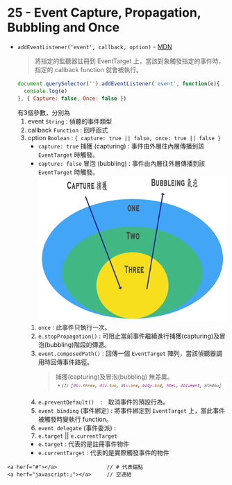 # 25 - Event Capture, Propagation, Bubbling and Once

- `addEventListener('event', callback, option)` - [MDN](https://developer.mozilla.org/zh-CN/docs/Web/API/EventTarget/addEventListener)
  > 將指定的監聽器註冊到 EventTarget 上，當該對象觸發指定的事件時，指定的 callback function 就會被執行。
    ```js
    document.querySelector('').addEventListener('event', function(e){
      console.log(e)
    }, { Capture: false, Once: false })
    ```
    有3個參數，分別為
    1. event `String` : 偵聽的事件類型
    1. callback `Function` : 回呼函式
    1. option `Boolean` : `{ capture: true || false, once: true || false }`
        - `capture: true` 捕獲 (capturing) : 事件由外層往內層傳播到該 `EventTarget` 時觸發。
        - `capture: false` 冒泡 (bubbling) : 事件由內層往外層傳播到該 `EventTarget` 時觸發。
        ![event](event.png)
        1. `once` : 此事件只執行一次。
        1. `e.stopPropagation()` : 可阻止當前事件繼續進行捕獲(capturing)及冒泡(bubbling)階段的傳遞。
        1. `event.composedPath()` : 回傳一個 `EventTarget` 陣列，當該偵聽器調用時回傳事件路徑。
            > 捕獲(capturing)及冒泡(bubbling) 無差異。
            ![composedPath](composedPath.PNG)
        1. `e.preventDefault()`　:　取消事件的預設行為。
        1. `event binding` (事件綁定) : 將事件綁定到 `EventTarget` 上，當此事件被觸發時變執行 function。
        1. `event delegate` (事件委派) : 
        1. `e.target` || `e.currentTarget`
          - `e.target` : 代表的是註冊事件物件
          - `e.currentTarget` : 代表的是實際觸發事件的物件


```JS
<a herf="#"></a>                // # 代表錨點
<a herf="javascript:;"></a>     // 空連結
```
